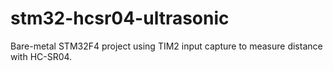# stm32-hcsr04-ultrasonic
Bare-metal STM32F4 project using TIM2 input capture to measure distance with HC-SR04.
